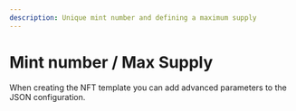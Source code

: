 ```yaml
---
description: Unique mint number and defining a maximum supply
---
```


# Mint number / Max Supply

When creating the NFT template you can add advanced parameters to the JSON configuration. 

